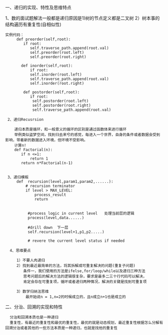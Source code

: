 一、递归的实现、特性及思维特点

   1、数的面试题解法一般都是递归原因是1)树的节点定义都是二叉树   2）树本事的结构遍历有重复性(自相似性)
   
    
    实例代码：
         def preorder(self,root):
            if root:
               self.traverse_path.append(root.val)
               self.preorder(root.left)
               self.preorder(root.right)
           
           def inorder(self,root):
               if root:
               self.inorder(root.left)
               self.traverse_path.append(root.val)
               self.inorder(root.right)
               
            def postorder(self,root):
               if root:
                self.postorder(root.left)
                self.postorder(root.right)
                self.traverse_path.append(root.val)
   
     2、递归Recusrsion
        
        递归本质是循环，和一般意义的循环的区别是通过函数体来进行循环
        举例类似盗梦空间，找到归去来兮的感觉，每进入一个世界，自身的条件或者数据会受到影响，带着新的数据进入环境，但环境不受影响。
        计算n!
        def Factorial(n):
           if n <=1:
               return 1
           return n*Factorial(n-1)
           
           
     3、递归模板
         def  recursion(level,param1,param2,......):
             # recursion terminator
             if level > MAX_LEVEL:
                 process_result
                 return
              
              
              #process logic in current level   处理当前层的逻辑
              process(level,data......)
              
              #drill down  下一层
              self.recursion(level+1,p1,p2.....)
              
              # revere the current level status if needed
              
      4、思维要点
      
         1）不要人肉递归
         2）找到最近最简单的方法，将其拆解成可重复解决的问题(重复子问题)
            条件一，我们使用的方法是ifelse,for/loop/while以及递归三种方法
            思考问题后的解决方法的逻辑很复杂，要求是最多二三十行代码可以解决，
            肯定会存在可重复项，循环或者递归两种情况，解决的关键是找到可重复项
            
         3）数学归纳法思维
             最开始说n = 1,n=2的时候成立的，且n成立n+1也是成立的
             
             
  二、分治、回溯的实现和特性
  
      分治和回溯本质也是一种递归
      重复性，有最近的重复性和最优的重复性，最优的就是动态规划，最近重复性根据怎么分解有回溯分治或者其他的一些方法本质是一种递归，也就是找他的重复性
      
      
            
       
        
       
       
       
       
       
       
       
       
       
       
       
       
       
       
       
       
       
       
       
       
